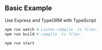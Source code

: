 Basic Example
---

Use Express and TypeORM with TypeScript

```bash
npm run watch # Listen compile .ts files.
npm run build # compile .ts files.

npm run start
```